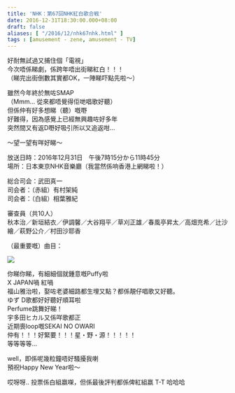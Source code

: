 ```yaml
---
title: 'NHK：第67回NHK紅白歌合戦'
date: 2016-12-31T18:30:00.000+08:00
draft: false
aliases: [ "/2016/12/nhk67nhk.html" ]
tags : [amusement - zene, amusement - TV]
---
```


好耐無試過又捕住個「電視」  
今次唔係睇劇，係跨年唔出街睇紅白！！！  
（睇完出街倒數其實都OK，一陣睇吓點先啦～）  
  
雖然今年終於無咗SMAP  
（Mmm… 從來都唔覺得佢哋唱歌好聽）  
但係仲有好多想睇（聽）嘅嘢  
好難得，因為感覺上已經無興趣咗好多年  
突然間又有返D嘢好吸引所以又追返咁...  
  
～望一望有咩好睇～  

放送日時：2016年12月31日　午後7時15分から11時45分  
場所：日本東京NHK音樂廳（我當然係响香港上網睇啦！）  
  
総合司会：武田真一  
司会者：（赤組）有村架純  
司会者：（白組）相葉雅紀  
  
審查員（共10人）  
秋本治／新垣結衣／伊調馨／大谷翔平／草刈正雄／春風亭昇太／高畑充希／辻沙繪／萩野公介／村田沙耶香  
  
（最重要嘅）曲目：

[![](https://c1.staticflickr.com/1/504/31876008646_c330a3e312_z.jpg)](https://c1.staticflickr.com/1/504/31876008646_c330a3e312_z.jpg)

你睇你睇，有細細個就鍾意嘅Puffy啦  
X JAPAN喎 紅喎  
福山雅治啦，娶咗老婆細路都生埋又點？都係靚仔唱歌又好聽。  
ゆず D歌都好好聽好順耳啦  
Perfume跳舞好睇！  
宇多田ヒカル又係咩歌都正  
近期喪loop嘅SEKAI NO OWARI  
仲有！！！好緊要！！！星・野・源！！！！！  
等等等等...  
  
well，即係呢幾粒鐘唔好騷擾我喇  
預祝Happy New Year啦～  
  
哎呀呀.. 投票係白組嬴㗎，但係最後評判都係俾紅組嬴 T-T 哈哈哈